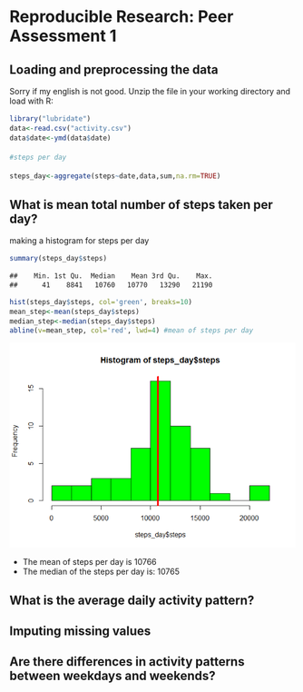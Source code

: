 # Reproducible Research: Peer Assessment 1


## Loading and preprocessing the data
Sorry if my english is not good. 
Unzip the file in your working directory and load with R:

```r
library("lubridate")
data<-read.csv("activity.csv")
data$date<-ymd(data$date)

#steps per day

steps_day<-aggregate(steps~date,data,sum,na.rm=TRUE)
```




## What is mean total number of steps taken per day?

making a histogram for steps per day


```r
summary(steps_day$steps)
```

```
##    Min. 1st Qu.  Median    Mean 3rd Qu.    Max. 
##      41    8841   10760   10770   13290   21190
```

```r
hist(steps_day$steps, col='green', breaks=10)
mean_step<-mean(steps_day$steps)
median_step<-median(steps_day$steps)
abline(v=mean_step, col='red', lwd=4) #mean of steps per day
```

![](./PA1_template_files/figure-html/unnamed-chunk-2-1.png) 

* The mean of steps per day is 10766
* The median of the steps per day is: 10765


## What is the average daily activity pattern?



## Imputing missing values



## Are there differences in activity patterns between weekdays and weekends?
